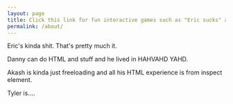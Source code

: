 ```yaml
---
layout: page
title: Click this link for fun interactive games such as "Eric sucks" and "Shit on Eric"
permalink: /about/
---
```


Eric's kinda shit. That's pretty much it.

Danny can do HTML and stuff and he lived in HAHVAHD YAHD.

Akash is kinda just freeloading and all his HTML experience is from inspect element.

Tyler is....
